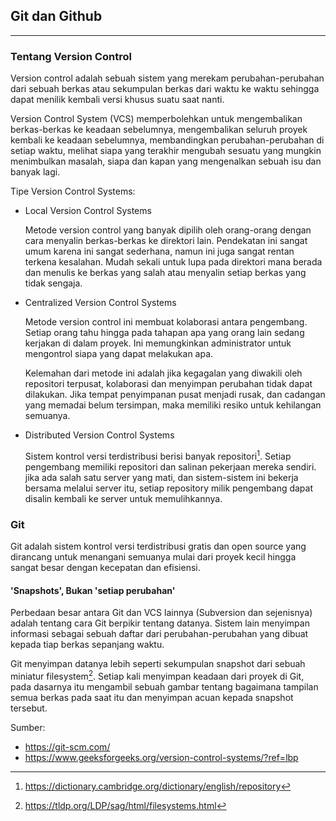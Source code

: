 ## Git dan Github

***

### Tentang Version Control
Version control adalah sebuah sistem yang merekam perubahan-perubahan dari sebuah berkas atau sekumpulan berkas dari waktu ke waktu sehingga  dapat menilik kembali versi khusus suatu saat nanti.

Version Control System (VCS) memperbolehkan untuk mengembalikan berkas-berkas ke keadaan sebelumnya, mengembalikan seluruh proyek kembali ke keadaan sebelumnya, membandingkan perubahan-perubahan di setiap waktu, melihat siapa yang terakhir mengubah sesuatu yang mungkin menimbulkan masalah, siapa dan kapan yang mengenalkan sebuah isu dan banyak lagi.

Tipe Version Control Systems:

- Local Version Control Systems

  Metode version control yang banyak dipilih oleh orang-orang dengan cara menyalin berkas-berkas ke direktori lain. Pendekatan ini sangat umum karena ini sangat sederhana, namun ini juga sangat rentan terkena kesalahan. Mudah sekali untuk lupa pada direktori mana berada dan menulis ke berkas yang salah atau menyalin setiap berkas yang tidak sengaja.

- Centralized Version Control Systems

  Metode version control ini membuat kolaborasi antara pengembang. Setiap orang tahu hingga pada tahapan apa yang orang lain sedang kerjakan di dalam proyek. Ini memungkinkan administrator untuk mengontrol siapa yang dapat melakukan apa.

  Kelemahan dari metode ini adalah jika kegagalan yang diwakili oleh repositori terpusat, kolaborasi dan menyimpan perubahan tidak dapat dilakukan. Jika tempat penyimpanan pusat menjadi rusak, dan cadangan yang memadai belum tersimpan, maka memiliki resiko untuk kehilangan semuanya.

- Distributed Version Control Systems
  
  Sistem kontrol versi terdistribusi berisi banyak repositori[^1]. Setiap pengembang memiliki repositori dan salinan pekerjaan mereka sendiri. jika ada salah satu server yang mati, dan sistem-sistem ini bekerja bersama melalui server itu, setiap repository milik pengembang dapat disalin kembali ke server untuk memulihkannya.

### Git

Git adalah sistem kontrol versi terdistribusi gratis dan open source yang dirancang untuk menangani semuanya mulai dari proyek kecil hingga sangat besar dengan kecepatan dan efisiensi.

#### 'Snapshots', Bukan 'setiap perubahan'
Perbedaan besar antara Git dan VCS lainnya (Subversion dan sejenisnya) adalah tentang cara Git berpikir tentang datanya. Sistem lain menyimpan informasi sebagai sebuah daftar dari perubahan-perubahan yang dibuat kepada tiap berkas sepanjang waktu.

Git menyimpan datanya lebih seperti sekumpulan snapshot dari sebuah miniatur filesystem[^2]. Setiap kali menyimpan keadaan dari proyek di Git, pada dasarnya itu mengambil sebuah gambar tentang bagaimana tampilan semua berkas pada saat itu dan menyimpan acuan kepada snapshot tersebut.

[^1]: https://dictionary.cambridge.org/dictionary/english/repository
[^2]: https://tldp.org/LDP/sag/html/filesystems.html

Sumber:
 - https://git-scm.com/
 - https://www.geeksforgeeks.org/version-control-systems/?ref=lbp